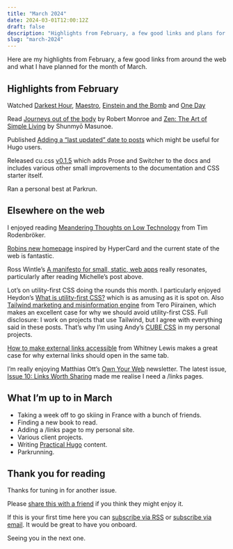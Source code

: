 ```yaml
---
title: "March 2024"
date: 2024-03-01T12:00:12Z
draft: false
description: "Highlights from February, a few good links and plans for the month ahead."
slug: "march-2024"
---
```


Here are my highlights from February, a few good links from around the web and what I have planned for the month of March.

## Highlights from February

Watched [Darkest Hour](https://www.imdb.com/title/tt4555426/), [Maestro](https://www.imdb.com/title/tt5535276/), [Einstein and the Bomb](https://www.imdb.com/title/tt28756876/) and [One Day](https://www.imdb.com/title/tt16283804/)

Read [Journeys out of the body](https://www.goodreads.com/book/show/347918.Journeys_Out_of_the_Body) by Robert Monroe and [Zen: The Art of Simple Living](https://www.goodreads.com/book/show/41081321-zen) by Shunmyō Masunoe.

Published [Adding a “last updated” date to posts](https://harrycresswell.com/writing/adding-a-last-updated-date-to-posts/) which might be useful for Hugo users.

Released cu.css [v0.1.5](https://cu.harrycresswell.com/changelog/v0.1.5/) which adds Prose and Switcher to the docs and includes various other small improvements to the documentation and CSS starter itself.

Ran a personal best at Parkrun.

## Elsewhere on the web

I enjoyed reading [Meandering Thoughts on Low Technology](https://downgrade.timrodenbroeker.de/posts/low-technology/) from Tim Rodenbröker. 

[Robins new homepage](https://robinrendle.com/notes/mini-manifesto/) inspired by HyperCard and the current state of the web is fantastic.

Ross Wintle’s [A manifesto for small, static, web apps](https://rosswintle.uk/2024/02/a-manifesto-for-small-static-web-apps/) really resonates, particularly after reading Michelle’s post above.

Lot’s on utility-first CSS doing the rounds this month. I particularly enjoyed Heydon’s [What is utility-first CSS?](https://heydonworks.com/article/what-is-utility-first-css/) which is as amusing as it is spot on. Also [Tailwind marketing and misinformation engine](https://nuejs.org/blog/tailwind-misinformation-engine/) from Tero Piirainen, which makes an excellent case for why we should avoid utility-first CSS. Full disclosure: I work on projects that use Tailwind, but I agree with everything said in these posts. That’s why I’m using Andy’s [CUBE CSS](https://cube.fyi/) in my personal projects.

[How to make external links accessible](https://blog.pope.tech/2024/01/02/how-to-make-external-links-accessible/) from Whitney Lewis makes a great case for why external links should open in the same tab.

I’m really enjoying Matthias Ott’s [Own Your Web](https://buttondown.email/ownyourweb) newsletter. The latest issue, [Issue 10: Links Worth Sharing](https://buttondown.email/ownyourweb/archive/issue-10/) made me realise I need a /links pages.


## What I’m up to in March

- Taking a week off to go skiing in France with a bunch of friends.
- Finding a new book to read.
- Adding a /links page to my personal site.
- Various client projects.
- Writing [Practical Hugo](https://practicalhugo.com/) content.
- Parkrunning.

## Thank you for reading

Thanks for tuning in for another issue.

Please [share this with a friend](https://harrycresswell.com/newsletter/march-2024) if you think they might enjoy it.

If this is your first time here you can [subscribe via RSS](https://harrycresswell.com/feeds/) or [subscribe via email](https://harrycresswell.us14.list-manage.com/subscribe/post?u=4e8fba8d0ab4a857159c0104e&id=d6ad2b65ca). It would be great to have you onboard.

Seeing you in the next one.
